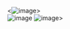 <![image](https://github.com/akmj3011/kfd/assets/128561949/8371f8ae-fc67-4fa9-8e49-e49d50577e30)>  
![image](https://github.com/akmj3011/kfd/assets/128561949/a16baf8e-f276-4f4a-836a-78ab108601ae)
![image](https://github.com/akmj3011/kfd/assets/128561949/c0d6ff0a-60fa-42f1-885d-6c0af093b65f)>



 




